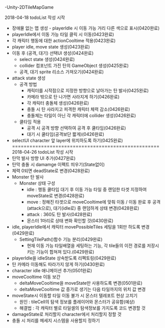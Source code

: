 -Unity-2DTileMapGame

2018-04-18 todoList 작성 시작
- 장애물 없는 맵 생성
​- playerIdle 시 이동 가능 거리 다른 색으로 표시(0420완료)
- playerIdle에서 이동 가능 타일 클릭 시 이동(0423완료)
- 각 캐릭터 행동에 대한 actionCooltime 적용(0423완료)
- player idle, move state 생성(0423완료)
- 이동 후 (공격, 대기) 선택UI 생성(0424완료)
  - select state 생성(0424완료)
  - collider 컴포넌트 가진 탄의 GameObject 생성(0425완료)
  - 공격, 대기 sprite 리소스 가져오기(0424완료)
- attack state 생성
  - 공격 방법
    - 캐릭터를 시작점으로 지정한 방향으로 날아가는 탄 발사(0425완료)
    - 카메라 밖으로 탄 나가면 사라지게 하기(0426완료)
    - 각 캐릭터 충돌체 생성(0426완료)
    - 충돌 시 탄 사라지고 피격한 캐릭터 체력 감소(0426완료)
    - 충돌체는 타일이 아닌 각 캐릭터에 collider 생성(0426완료)
  - 쿨타임 적용
    - 공격 시 공격 방향 선택하여 공격 후 쿨타임(0426완료)
    - 대기 시 쿨타임(공격보단 짧게)(0426완료)
- selectUI character 앞 layer에 위치하도록 하기(0425완료)
===================================================
2018-04-26 todoList 작성 시작
- 탄막 발사 방향 UI 추가(0427완료)
- 탄막 충돌 시 damamge 이펙트 띄우기(State없이)
- 체력 0되면 deadState로 변경(0428완료)
- Monster 탄 발사
  - Monster 상태 구성
    - idle : 행동 쿨타임 대기 후 이동 가능 타일 중 랜덤한 타겟 지정하여 moveState로 변경(0428완료)
    - move : 정해진 타겟으로 moveCooltime에 맞춰 이동 / 이동 완료 후 공격(attack으로), 대기(idle로) 중 랜덤하게 상태 변경(0428완료)
    - attack : 360도 탄 발사(0428완료)
    - 몬스터 1마리로 상태 변화 확인할 것(0430완료)
- idle, playerIdle에서 캐릭터 movePossibleTiles 세팅을 1회만 하도록 변경(0429완료)
  - SettingTilePath()함수 기능 분리(0429완료)
    - 현재 이동 가능 타일배열을 세팅하는 기능, 각 tile들의 이전 경로를 저장시키는 기능이 합쳐져 있다.(0429완료)
- playerIdle을 idleState 상속받도록 리펙토링(0429완료)
- 탄 카메라 이동해도 따라가지 않게 하기(0430완료)
- character idle 애니메이션 추가(0501완료)
- moveCooltime 이동 보간
  - deltaMoveCooltime을 moveState만 사용하도록 변경(0501완료)
  - deltaMoveCooltime 값 증가로 생기는 다음 타일까지의 위치 값 변경
- moveState시 이동할 타일 이동 불가 시 몬스터 텔레포트 현상 고치기
  - 원인 : tileCell의 탐색 정보를 플레이어와 몬스터가 공유함(예상)
  - 해결법 : 각 캐릭터 별로 타일셀의 탐색정보를 가지도록 코드 변경할 것
- damageState로 처리할지 character에서 처리할지 정할 것
- 충돌 시 처리를 메세지 시스템을 사용할지 정하기
